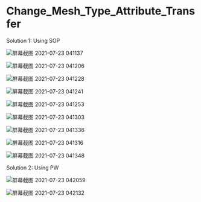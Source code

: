 # Change_Mesh_Type_Attribute_Transfer

Solution 1: Using SOP

![屏幕截图 2021-07-23 041137](https://user-images.githubusercontent.com/63625631/131909978-dc13242c-defe-48fd-a55b-e4db4a24e447.jpg)

![屏幕截图 2021-07-23 041206](https://user-images.githubusercontent.com/63625631/131910005-44dada24-716c-4e74-a5a1-e715ad6d2666.jpg)

![屏幕截图 2021-07-23 041228](https://user-images.githubusercontent.com/63625631/131910012-ecebc372-503a-4332-a1d7-7d3add99b7d0.jpg)

![屏幕截图 2021-07-23 041241](https://user-images.githubusercontent.com/63625631/131910020-b0a1a98a-048d-4cdf-b02a-479ce94debb9.jpg)

![屏幕截图 2021-07-23 041253](https://user-images.githubusercontent.com/63625631/131910038-e1a74fee-4442-4c02-969b-5cb277e1de9a.jpg)

![屏幕截图 2021-07-23 041303](https://user-images.githubusercontent.com/63625631/131910049-a1fb14a6-f900-4ece-bb66-7a846b16fc73.jpg)

![屏幕截图 2021-07-23 041336](https://user-images.githubusercontent.com/63625631/131910057-b157a2b3-3bc9-49ec-b00d-f879a199413a.jpg)

![屏幕截图 2021-07-23 041316](https://user-images.githubusercontent.com/63625631/131910065-4595e1dc-0c40-4319-a6b5-2cb72bb7a9aa.jpg)

![屏幕截图 2021-07-23 041348](https://user-images.githubusercontent.com/63625631/131910071-8325703f-790d-458d-9b2c-c6f5642f1813.jpg)

Solution 2: Using PW

![屏幕截图 2021-07-23 042059](https://user-images.githubusercontent.com/63625631/131910858-f70873d0-1bea-4c15-8f3f-856e01947812.jpg)

![屏幕截图 2021-07-23 042132](https://user-images.githubusercontent.com/63625631/131910866-526d5755-41fc-4af2-9775-3e198befd832.jpg)
